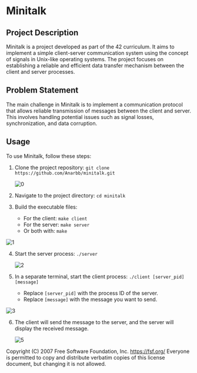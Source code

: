 # Minitalk

## Project Description

Minitalk is a project developed as part of the 42 curriculum. It aims to implement a simple client-server communication system using the concept of signals in Unix-like operating systems. The project focuses on establishing a reliable and efficient data transfer mechanism between the client and server processes.

## Problem Statement

The main challenge in Minitalk is to implement a communication protocol that allows reliable transmission of messages between the client and server. This involves handling potential issues such as signal losses, synchronization, and data corruption.

## Usage

To use Minitalk, follow these steps:

1.  Clone the project repository: `git clone https://github.com/Anarbb/minitalk.git`

    ![0](https://github.com/Anarbb/minitalk/assets/65725801/6b3da79e-ac90-4906-88e7-8e3862e48176)

2.  Navigate to the project directory: `cd minitalk`
    
3.  Build the executable files:
    
    -   For the client: `make client`
    -   For the server: `make server`
    -   Or both with: `make`

![1](https://github.com/Anarbb/minitalk/assets/65725801/bea38945-9b26-483c-bba6-da2bce515ce0)

4.  Start the server process: `./server`

    ![2](https://github.com/Anarbb/minitalk/assets/65725801/8f291b6c-87e4-4ea2-8123-a47a40e2e5c0)

5.  In a separate terminal, start the client process: `./client [server_pid] [message]`
    
    -   Replace `[server_pid]` with the process ID of the server.
    -   Replace `[message]` with the message you want to send.

![3](https://github.com/Anarbb/minitalk/assets/65725801/4dc16a76-2c43-49ef-9d50-dba53fd12ed8)

6.  The client will send the message to the server, and the server will display the received message.

    ![5](https://github.com/Anarbb/minitalk/assets/65725801/89c5c2fa-3613-4ccd-b9c5-a53a13ced76f)

Copyright (C) 2007 Free Software Foundation, Inc. <https://fsf.org/>
 Everyone is permitted to copy and distribute verbatim copies
 of this license document, but changing it is not allowed.
